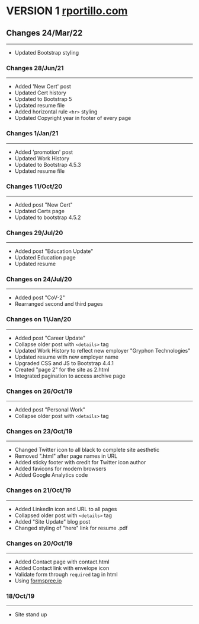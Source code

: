 VERSION 1 [rportillo.com](https://www.rportillo.com)
=====================================================

## Changes 24/Mar/22
---

- Updated Bootstrap styling

### Changes 28/Jun/21
---

- Added 'New Cert' post
- Updated Cert history
- Updated to Bootstrap 5
- Updated resume file
- Added horizontal rule `<hr>` styling
- Updated Copyright year in footer of every page

### Changes 1/Jan/21
---

- Added 'promotion' post
- Updated Work History
- Updated to Bootstrap 4.5.3
- Updated resume file

### Changes 11/Oct/20
---

- Added post "New Cert"
- Updated Certs page
- Updated to bootstrap 4.5.2

### Changes 29/Jul/20
---

- Added post "Education Update"
- Updated Education page
- Updated resume

### Changes on 24/Jul/20
---

- Added post "CoV-2"
- Rearranged second and third pages

### Changes on 11/Jan/20
---

- Added post "Career Update"
- Collapse older post with `<details>` tag
- Updated Work History to reflect new employer "Gryphon Technologies"
- Updated resume with new employer name
- Upgraded CSS and JS to Bootstrap 4.4.1
- Created "page 2" for the site as 2.html
- Integrated pagination to access archive page

### Changes on 26/Oct/19
---

- Added post "Personal Work"
- Collapse older post with `<details>` tag

### Changes on 23/Oct/19
---

- Changed Twitter icon to all black to complete site aesthetic
- Removed ".html" after page names in URL
- Added sticky footer with credit for Twitter icon author
- Added favicons for modern browsers
- Added Google Analytics code

### Changes on 21/Oct/19
---

- Added LinkedIn icon and URL to all pages
- Collapsed older post with `<details>` tag
- Added "Site Update" blog post
- Changed styling of "here" link for resume .pdf

### Changes on 20/Oct/19
---

- Added Contact page with contact.html
- Added Contact link with envelope icon
- Validate form through `required` tag in html
- Using [formspree.io](https://formspree.io/)

### 18/Oct/19
---
- Site stand up
